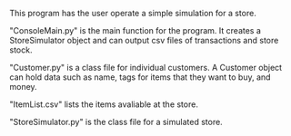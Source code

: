 This program has the user operate a simple simulation for a store.

"ConsoleMain.py" is the main function for the program. It creates a StoreSimulator object and can output csv files of transactions and store stock.

"Customer.py" is a class file for individual customers. A Customer object can hold data such as name, tags for items that they want to buy, and money.

"ItemList.csv" lists the items avaliable at the store.

"StoreSimulator.py" is the class file for a simulated store.
